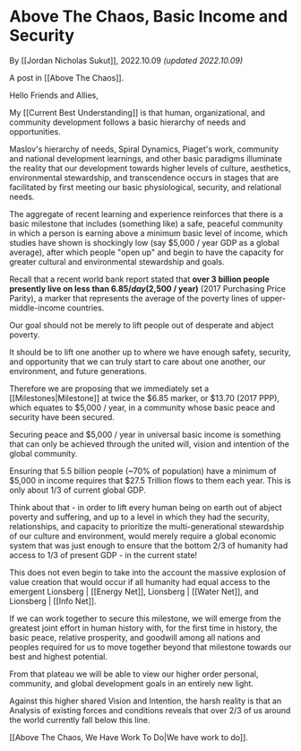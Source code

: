 # Above The Chaos, Basic Income and Security
By [[Jordan Nicholas Sukut]], 2022.10.09 _(updated 2022.10.09)_

A post in [[Above The Chaos]].

Hello Friends and Allies, 

My [[Current Best Understanding]] is that human, organizational, and community development follows a basic hierarchy of needs and opportunities. 

Maslov's hierarchy of needs, Spiral Dynamics, Piaget's work, community and national development learnings, and other basic paradigms illuminate the reality that our development towards higher levels of culture, aesthetics, environmental stewardship, and transcendence occurs in stages that are facilitated by first meeting our basic physiological, security, and relational needs. 

The aggregate of recent learning and experience reinforces that there is a basic milestone that includes (something like) a safe, peaceful community in which a person is earning above a minimum basic level of income, which studies have shown is shockingly low (say $5,000 / year GDP as a global average), after which people "open up" and begin to have the capacity for greater cultural and environmental stewardship and goals. 

Recall that a recent world bank report stated that **over 3 billion people presently live on less than $6.85 / day ($2,500 / year)** (2017 Purchasing Price Parity), a marker that represents the average of the poverty lines of upper-middle-income countries. 

Our goal should not be merely to lift people out of desperate and abject poverty. 

It should be to lift one another up to where we have enough safety, security, and opportunity that we can truly start to care about one another, our environment, and future generations. 

Therefore we are proposing that we immediately set a [[Milestones|Milestone]] at twice the $6.85 marker, or $13.70 (2017 PPP), which equates to $5,000 / year, in a community whose basic peace and security have been secured. 

Securing peace and $5,000 / year in universal basic income is something that can only be achieved through the united will, vision and intention of the global community. 

Ensuring that 5.5 billion people (~70% of population) have a minimum of $5,000 in income requires that $27.5 Trillion flows to them each year. This is only about 1/3 of current global GDP. 

Think about that - in order to lift every human being on earth out of abject poverty and suffering, and up to a level in which they had the security, relationships, and capacity to prioritize the multi-generational stewardship of our culture and environment, would merely require a global economic system that was just enough to ensure that the bottom 2/3 of humanity had access to 1/3 of present GDP - in the current state! 

This does not even begin to take into the account the massive explosion of value creation that would occur if all humanity had equal access to the emergent Lionsberg | [[Energy Net]], Lionsberg | [[Water Net]], and Lionsberg | [[Info Net]].  

If we can work together to secure this milestone, we will emerge from the greatest joint effort in human history with, for the first time in history, the basic peace, relative prosperity, and goodwill among all nations and peoples required for us to move together beyond that milestone towards our best and highest potential. 

From that plateau we will be able to view our higher order personal, community, and global development goals in an entirely new light. 

Against this higher shared Vision and Intention, the harsh reality is that an Analysis of existing forces and conditions reveals that over 2/3 of us around the world currently fall below this line. 

[[Above The Chaos, We Have Work To Do|We have work to do]]. 


